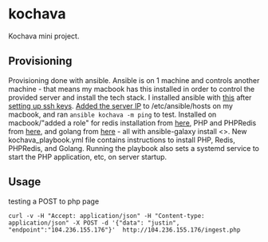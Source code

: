 # kochava

Kochava mini project. 

## Provisioning

Provisioning done with ansible. Ansible is on 1 machine and controls another machine - that means my macbook has this installed in order to control the provided server and install the tech stack. I installed ansible with [this](http://binarynature.blogspot.com/2016/01/install-ansible-on-os-x-el-capitan_30.html) after [setting up ssh keys](https://www.digitalocean.com/community/tutorials/initial-server-setup-with-ubuntu-16-04). [Added the server IP](http://docs.ansible.com/ansible/latest/intro_inventory.html) to /etc/ansible/hosts on my macbook, and ran `ansible kochava -m ping` to test. Installed on macbook/"added a role" for redis installation from [here](https://github.com/DavidWittman/ansible-redis), PHP and PHPRedis from [here](https://github.com/geerlingguy/ansible-role-php), and golang from [here](https://github.com/gantsign/ansible-role-golang) - all with ansible-galaxy install <>. New kochava_playbook.yml file contains instructions to install PHP, Redis, PHPRedis, and Golang. Running the playbook also sets a systemd service to start the PHP application, etc, on server startup.

## Usage

testing a POST to php page

    curl -v -H "Accept: application/json" -H "Content-type: application/json" -X POST -d '{"data": "justin", "endpoint":"104.236.155.176"}'  http://104.236.155.176/ingest.php

